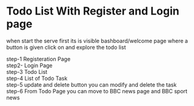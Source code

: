 <h1>Todo List With Register and Login page</h1>
<p>when start the serve first its is visible bashboard/welcome page where a button is given click on and explore the todo list</p>
<div>step-1 Registeration Page</div>
<div>step2- Login Page</div>
<div>step-3 Todo List</div>
<div>step-4 List of Todo Task</div>
<div>step-5 update and delete button you can modify and delete the task</div>
<div>step-6 From Todo Page you can move to BBC news page and BBC sport news</div>



